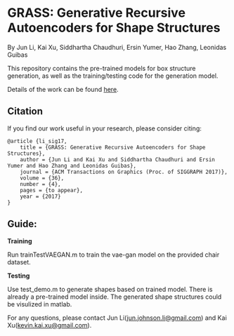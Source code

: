 # GRASS: Generative Recursive Autoencoders for Shape Structures

By Jun Li, Kai Xu, Siddhartha Chaudhuri, Ersin Yumer, Hao Zhang, Leonidas Guibas

This repository contains the pre-trained models for box structure generation, as well as the training/testing code for the generation model.

Details of the work can be found [here](http://kevinkaixu.net/projects/grass.html).

## Citation

If you find our work useful in your research, please consider citing:
   
    @article {li_sig17,
        title = {GRASS: Generative Recursive Autoencoders for Shape Structures},
        author = {Jun Li and Kai Xu and Siddhartha Chaudhuri and Ersin Yumer and Hao Zhang and Leonidas Guibas},
        journal = {ACM Transactions on Graphics (Proc. of SIGGRAPH 2017)},
        volume = {36},
        number = {4},
        pages = {to appear},
        year = {2017}
    }

## Guide:

**Training**

Run trainTestVAEGAN.m to train the vae-gan model on the provided chair dataset.

**Testing**

Use test_demo.m to generate shapes based on trained model. There is already a pre-trained model inside. The generated shape structures could be visulized in matlab.


For any questions, please contact Jun Li(jun.johnson.li@gmail.com) and Kai Xu(kevin.kai.xu@gmail.com).

